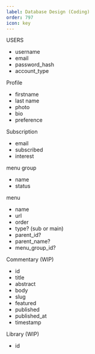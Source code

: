 ```yaml
---
label: Database Design (Coding)
order: 797
icon: key
---
```


USERS

- username
- email
- password_hash
- account_type


Profile

- firstname
- last name
- photo
- bio
- preference


Subscription

- email
- subscribed
- interest


menu group

- name
- status

menu

- name
- url
- order
- type? (sub or main)
- parent_id?
- parent_name?
- menu_group_id?

Commentary (WIP)
- id
- title
- abstract
- body
- slug
- featured
- published
- published_at
- timestamp

Library (WIP)
- id
